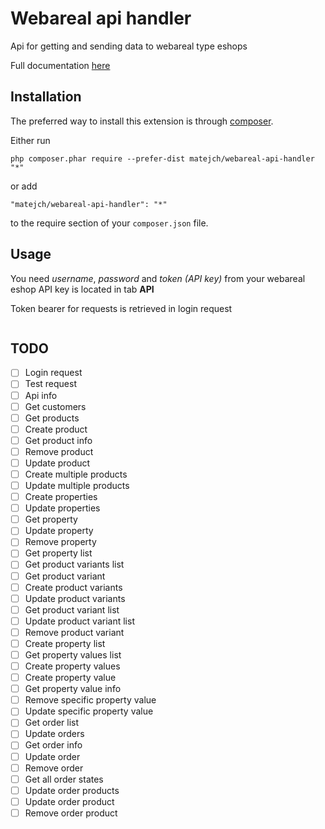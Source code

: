 Webareal api handler
====================
Api for getting and sending data to webareal type eshops

Full documentation [here](https://webareal.docs.apiary.io/#)

Installation
------------

The preferred way to install this extension is through [composer](http://getcomposer.org/download/).

Either run

```
php composer.phar require --prefer-dist matejch/webareal-api-handler "*"
```

or add

```
"matejch/webareal-api-handler": "*"
```

to the require section of your `composer.json` file.


Usage
-----


You need _username_, _password_ and _token (API key)_ from your webareal eshop
API key is located in tab **API**

Token bearer for requests is retrieved in login request
```php

```

TODO
-----

- [ ] Login request
- [ ] Test request
- [ ] Api info
- [ ] Get customers
- [ ] Get products
- [ ] Create product
- [ ] Get product info
- [ ] Remove product
- [ ] Update product
- [ ] Create multiple products
- [ ] Update multiple products
- [ ] Create properties
- [ ] Update properties
- [ ] Get property
- [ ] Update property
- [ ] Remove property
- [ ] Get property list
- [ ] Get product variants list
- [ ] Get product variant
- [ ] Create product variants
- [ ] Update product variants
- [ ] Get product variant list
- [ ] Update product variant list
- [ ] Remove product variant
- [ ] Create property list
- [ ] Get property values list
- [ ] Create property values
- [ ] Create property value
- [ ] Get property value info
- [ ] Remove specific property value
- [ ] Update specific property value
- [ ] Get order list
- [ ] Update orders
- [ ] Get order info
- [ ] Update order
- [ ] Remove order
- [ ] Get all order states
- [ ] Update order products
- [ ] Update order product
- [ ] Remove order product
